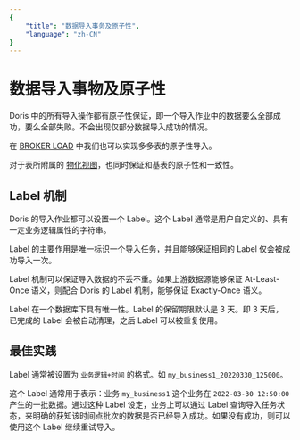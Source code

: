 ```yaml
---
{
    "title": "数据导入事务及原子性",
    "language": "zh-CN"
}
---
```


<!-- 
Licensed to the Apache Software Foundation (ASF) under one
or more contributor license agreements.  See the NOTICE file
distributed with this work for additional information
regarding copyright ownership.  The ASF licenses this file
to you under the Apache License, Version 2.0 (the
"License"); you may not use this file except in compliance
with the License.  You may obtain a copy of the License at

  http://www.apache.org/licenses/LICENSE-2.0

Unless required by applicable law or agreed to in writing,
software distributed under the License is distributed on an
"AS IS" BASIS, WITHOUT WARRANTIES OR CONDITIONS OF ANY
KIND, either express or implied.  See the License for the
specific language governing permissions and limitations
under the License.
-->

# 数据导入事物及原子性

Doris 中的所有导入操作都有原子性保证，即一个导入作业中的数据要么全部成功，要么全部失败。不会出现仅部分数据导入成功的情况。

在 [BROKER LOAD](../../../sql-manual/sql-reference/Data-Manipulation-Statements/Load/BROKER-LOAD.md) 中我们也可以实现多多表的原子性导入。

对于表所附属的 [物化视图](../../../advanced/materialized-view.md)，也同时保证和基表的原子性和一致性。

## Label 机制

Doris 的导入作业都可以设置一个 Label。这个 Label 通常是用户自定义的、具有一定业务逻辑属性的字符串。

Label 的主要作用是唯一标识一个导入任务，并且能够保证相同的 Label 仅会被成功导入一次。

Label 机制可以保证导入数据的不丢不重。如果上游数据源能够保证 At-Least-Once 语义，则配合 Doris 的 Label 机制，能够保证 Exactly-Once 语义。

Label 在一个数据库下具有唯一性。Label 的保留期限默认是 3 天。即 3 天后，已完成的 Label 会被自动清理，之后 Label 可以被重复使用。

## 最佳实践

Label 通常被设置为 `业务逻辑+时间` 的格式。如 `my_business1_20220330_125000`。

这个 Label 通常用于表示：业务 `my_business1` 这个业务在 `2022-03-30 12:50:00` 产生的一批数据。通过这种 Label 设定，业务上可以通过 Label 查询导入任务状态，来明确的获知该时间点批次的数据是否已经导入成功。如果没有成功，则可以使用这个 Label 继续重试导入。
